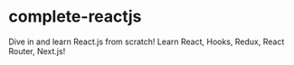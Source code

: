 # complete-reactjs
Dive in and learn React.js from scratch! Learn React, Hooks, Redux, React Router, Next.js!
